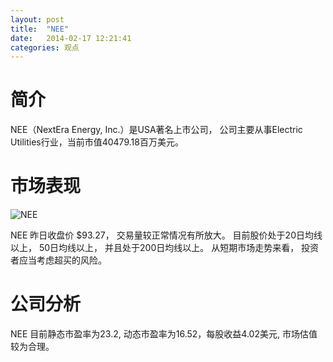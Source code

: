 ```yaml
---
layout: post
title:  "NEE"
date:   2014-02-17 12:21:41
categories: 观点
---
```


# 简介
NEE（NextEra Energy, Inc.）是USA著名上市公司，
公司主要从事Electric Utilities行业，当前市值40479.18百万美元。

# 市场表现

![NEE](http://finviz.com/chart.ashx?t=NEE&ty=c&ta=1&p=d&s=l)

NEE 昨日收盘价 $93.27，
交易量较正常情况有所放大。
目前股价处于20日均线以上，
50日均线以上，
并且处于200日均线以上。
从短期市场走势来看，
投资者应当考虑超买的风险。

# 公司分析
NEE 目前静态市盈率为23.2, 动态市盈率为16.52，每股收益4.02美元,
市场估值较为合理。
